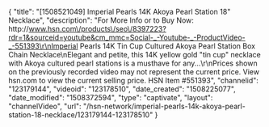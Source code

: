 {
    "title": "[1508521049] Imperial Pearls 14K Akoya Pearl Station 18\" Necklace",
    "description": "For More Info or to Buy Now: http:\/\/www.hsn.com\/products\/seo\/8397223?rdr=1&sourceid=youtube&cm_mmc=Social-_-Youtube-_-ProductVideo-_-551393\r\nImperial Pearls 14K Tin Cup Cultured Akoya Pearl Station Box Chain Necklace\nElegant and petite, this 14K yellow gold \"tin cup\" necklace with Akoya cultured pearl stations is a musthave for any...\r\nPrices shown on the previously recorded video may not represent the current price.  View hsn.com to view the current selling price. HSN Item #551393",
    "channelid": "123179144",
    "videoid": "123178510",
    "date_created": "1508225077",
    "date_modified": "1508372594",
    "type": "captivate",
    "layout": "channelVideo",
    "url": "\/hsn-network\/imperial-pearls-14k-akoya-pearl-station-18-necklace\/123179144-123178510"
}